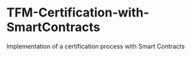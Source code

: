# TFM-Certification-with-SmartContracts
Implementation of a certification process with Smart Contracts
